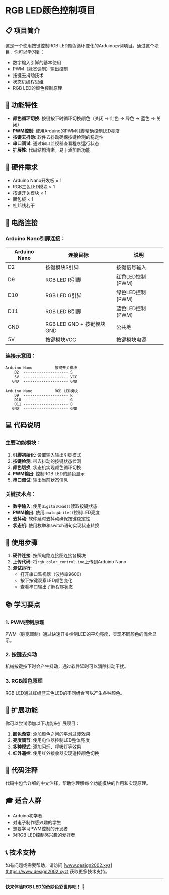 # RGB LED颜色控制项目

## 📋 项目简介

这是一个使用按键控制RGB LED颜色循环变化的Arduino示例项目。通过这个项目，你可以学习到：

- 数字输入引脚的基本使用
- PWM（脉宽调制）输出控制
- 按键去抖动技术
- 状态机编程思维
- RGB LED的颜色控制原理

## 🎯 功能特性

- **颜色循环切换**: 按键按下时循环切换颜色（关闭 → 红色 → 绿色 → 蓝色 → 关闭）
- **PWM控制**: 使用Arduino的PWM引脚精确控制LED亮度
- **按键去抖动**: 软件去抖动确保按键检测的稳定性
- **串口调试**: 通过串口监视器查看程序运行状态
- **扩展性**: 代码结构清晰，易于添加新功能

## 🔧 硬件需求

- Arduino Nano开发板 × 1
- RGB三色LED模块 × 1
- 按键开关模块 × 1
- 面包板 × 1
- 杜邦线若干

## 📍 电路连接

### Arduino Nano引脚连接：

| Arduino Nano | 连接目标 | 说明 |
|-------------|---------|------|
| D2 | 按键模块S引脚 | 按键信号输入 |
| D9 | RGB LED R引脚 | 红色LED控制 (PWM) |
| D10 | RGB LED G引脚 | 绿色LED控制 (PWM) |
| D11 | RGB LED B引脚 | 蓝色LED控制 (PWM) |
| GND | RGB LED GND + 按键模块GND | 公共地 |
| 5V | 按键模块VCC | 按键模块电源 |

### 连接示意图：

```
Arduino Nano          按键开关模块
    D2  -------------------- S
    5V  -------------------- VCC
   GND  -------------------- GND

Arduino Nano          RGB LED模块
    D9  -------------------- R
    D10 -------------------- G
    D11 -------------------- B
   GND  -------------------- GND
```

## 💻 代码说明

### 主要功能模块：

1. **引脚初始化**: 设置输入输出引脚模式
2. **按键检测**: 带去抖动的按键状态检测
3. **颜色切换**: 状态机实现颜色循环切换
4. **PWM输出**: 控制RGB LED的颜色显示
5. **串口调试**: 输出当前状态信息

### 关键技术点：

- **数字输入**: 使用`digitalRead()`读取按键状态
- **PWM输出**: 使用`analogWrite()`控制LED亮度
- **去抖动**: 软件延时去抖动确保按键稳定性
- **状态机**: 使用枚举和switch语句实现状态转换

## 🚀 使用步骤

1. **硬件连接**: 按照电路连接图连接各模块
2. **上传代码**: 将`rgb_color_control.ino`上传到Arduino Nano
3. **测试运行**:
   - 打开串口监视器（波特率9600）
   - 按下按键观察LED颜色变化
   - 查看串口输出了解程序状态

## 📚 学习要点

### 1. PWM控制原理
PWM（脉宽调制）通过快速开关控制LED的平均亮度，实现不同颜色的混合显示。

### 2. 按键去抖动
机械按键按下时会产生抖动，通过软件延时可以消除抖动干扰。

### 3. RGB颜色原理
RGB LED通过红绿蓝三色LED的不同组合可以产生各种颜色。

## 🔧 扩展功能

你可以尝试添加以下功能来扩展项目：

1. **颜色渐变**: 添加颜色之间的平滑过渡效果
2. **亮度调节**: 使用电位器控制LED整体亮度
3. **多种模式**: 添加闪烁、呼吸灯等效果
4. **红外遥控**: 使用红外接收器实现遥控颜色切换

## 📝 代码注释

代码中包含详细的中文注释，帮助你理解每个功能模块的作用和实现原理。

## 🎓 适合人群

- Arduino初学者
- 对电子制作感兴趣的学生
- 想要学习PWM控制的开发者
- 对RGB LED控制感兴趣的爱好者

## 📞 技术支持

如有问题或需要帮助，请访问 [www.design2002.xyz](https://www.design2002.xyz) 获取更多技术支持。

---

**快来体验RGB LED的奇妙色彩世界吧！** 🌈
